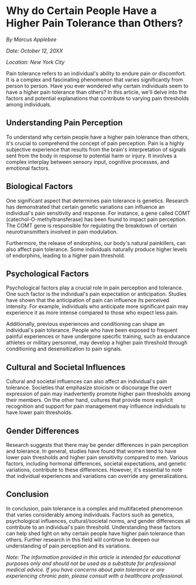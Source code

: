 # Why do Certain People Have a Higher Pain Tolerance than Others?

*By Marcus Applebee*

*Date: October 12, 20XX*

*Location: New York City*

Pain tolerance refers to an individual's ability to endure pain or discomfort. It is a complex and fascinating phenomenon that varies significantly from person to person. Have you ever wondered why certain individuals seem to have a higher pain tolerance than others? In this article, we'll delve into the factors and potential explanations that contribute to varying pain thresholds among individuals.

## Understanding Pain Perception

To understand why certain people have a higher pain tolerance than others, it's crucial to comprehend the concept of pain perception. Pain is a highly subjective experience that results from the brain's interpretation of signals sent from the body in response to potential harm or injury. It involves a complex interplay between sensory input, cognitive processes, and emotional factors.

## Biological Factors

One significant aspect that determines pain tolerance is genetics. Research has demonstrated that certain genetic variations can influence an individual's pain sensitivity and response. For instance, a gene called COMT (catechol-O-methyltransferase) has been found to impact pain perception. The COMT gene is responsible for regulating the breakdown of certain neurotransmitters involved in pain modulation.

Furthermore, the release of endorphins, our body's natural painkillers, can also affect pain tolerance. Some individuals naturally produce higher levels of endorphins, leading to a higher pain threshold.

## Psychological Factors

Psychological factors play a crucial role in pain perception and tolerance. One such factor is the individual's pain expectation or anticipation. Studies have shown that the anticipation of pain can influence its perceived intensity. For example, individuals who anticipate more significant pain may experience it as more intense compared to those who expect less pain.

Additionally, previous experiences and conditioning can shape an individual's pain tolerance. People who have been exposed to frequent painful experiences or have undergone specific training, such as endurance athletes or military personnel, may develop a higher pain threshold through conditioning and desensitization to pain signals.

## Cultural and Societal Influences

Cultural and societal influences can also affect an individual's pain tolerance. Societies that emphasize stoicism or discourage the overt expression of pain may inadvertently promote higher pain thresholds among their members. On the other hand, cultures that provide more explicit recognition and support for pain management may influence individuals to have lower pain thresholds.

## Gender Differences

Research suggests that there may be gender differences in pain perception and tolerance. In general, studies have found that women tend to have lower pain thresholds and higher pain sensitivity compared to men. Various factors, including hormonal differences, societal expectations, and genetic variations, contribute to these differences. However, it's essential to note that individual experiences and variations can override any generalizations.

## Conclusion

In conclusion, pain tolerance is a complex and multifaceted phenomenon that varies considerably among individuals. Factors such as genetics, psychological influences, cultural/societal norms, and gender differences all contribute to an individual's pain threshold. Understanding these factors can help shed light on why certain people have higher pain tolerance than others. Further research in this field will continue to deepen our understanding of pain perception and its variations.

*Note: The information provided in this article is intended for educational purposes only and should not be used as a substitute for professional medical advice. If you have concerns about pain tolerance or are experiencing chronic pain, please consult with a healthcare professional.*